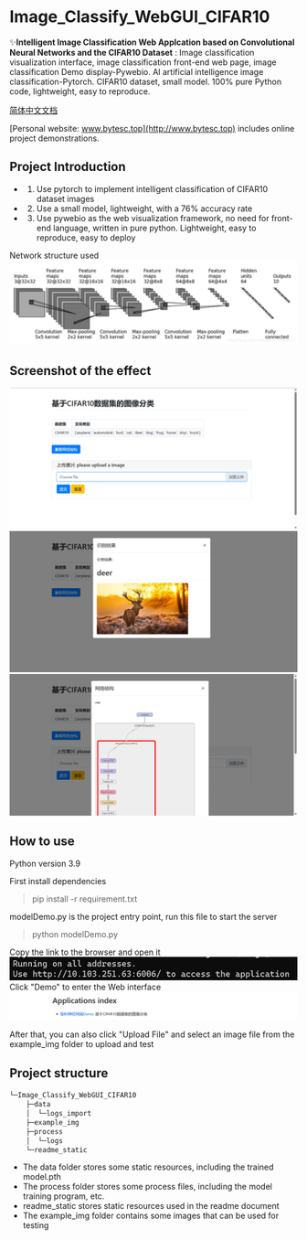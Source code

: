 # Image_Classify_WebGUI_CIFAR10

✨**Intelligent Image Classification Web Applcation based on Convolutional Neural Networks and the CIFAR10 Dataset** : Image classification visualization interface, image classification front-end web page, image classification Demo display-Pywebio. AI artificial intelligence image classification-Pytorch. CIFAR10 dataset, small model. 100% pure Python code, lightweight, easy to reproduce.

[简体中文文档](./README.md)

[Personal website: www.bytesc.top](http://www.bytesc.top) includes online project demonstrations.

## Project Introduction
* 1. Use pytorch to implement intelligent classification of CIFAR10 dataset images
* 2. Use a small model, lightweight, with a 76% accuracy rate
* 3. Use pywebio as the web visualization framework, no need for front-end language, written in pure python. Lightweight, easy to reproduce, easy to deploy

Network structure used
![image](./readme_static/readme_img/net.png)

## Screenshot of the effect
![image](./readme_static/readme_img/1.png)
![image](./readme_static/readme_img/2.png)
![image](./readme_static/readme_img/3.png)

## How to use
Python version 3.9

First install dependencies
> pip install -r requirement.txt

modelDemo.py is the project entry point, run this file to start the server
> python modelDemo.py

Copy the link to the browser and open it
![image](./readme_static/readme_img/p1.png)
Click "Demo" to enter the Web interface
![image](./readme_static/readme_img/p2.png)

After that, you can also click "Upload File" and select an image file from the example_img folder to upload and test

## Project structure
```
└─Image_Classify_WebGUI_CIFAR10
    ├─data
    │  └─logs_import 
    ├─example_img
    ├─process
    │  └─logs
    └─readme_static
```
* The data folder stores some static resources, including the trained model.pth
* The process folder stores some process files, including the model training program, etc.
* readme_static stores static resources used in the readme document
* The example_img folder contains some images that can be used for testing